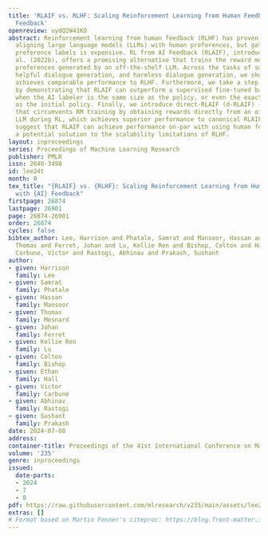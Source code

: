 ```yaml
---
title: 'RLAIF vs. RLHF: Scaling Reinforcement Learning from Human Feedback with AI
  Feedback'
openreview: uydQ2W41KO
abstract: Reinforcement learning from human feedback (RLHF) has proven effective in
  aligning large language models (LLMs) with human preferences, but gathering high-quality
  preference labels is expensive. RL from AI Feedback (RLAIF), introduced in Bai et
  al. (2022b), offers a promising alternative that trains the reward model (RM) on
  preferences generated by an off-the-shelf LLM. Across the tasks of summarization,
  helpful dialogue generation, and harmless dialogue generation, we show that RLAIF
  achieves comparable performance to RLHF. Furthermore, we take a step towards "self-improvement"
  by demonstrating that RLAIF can outperform a supervised fine-tuned baseline even
  when the AI labeler is the same size as the policy, or even the exact same checkpoint
  as the initial policy. Finally, we introduce direct-RLAIF (d-RLAIF) - a technique
  that circumvents RM training by obtaining rewards directly from an off-the-shelf
  LLM during RL, which achieves superior performance to canonical RLAIF. Our results
  suggest that RLAIF can achieve performance on-par with using human feedback, offering
  a potential solution to the scalability limitations of RLHF.
layout: inproceedings
series: Proceedings of Machine Learning Research
publisher: PMLR
issn: 2640-3498
id: lee24t
month: 0
tex_title: "{RLAIF} vs. {RLHF}: Scaling Reinforcement Learning from Human Feedback
  with {AI} Feedback"
firstpage: 26874
lastpage: 26901
page: 26874-26901
order: 26874
cycles: false
bibtex_author: Lee, Harrison and Phatale, Samrat and Mansoor, Hassan and Mesnard,
  Thomas and Ferret, Johan and Lu, Kellie Ren and Bishop, Colton and Hall, Ethan and
  Carbune, Victor and Rastogi, Abhinav and Prakash, Sushant
author:
- given: Harrison
  family: Lee
- given: Samrat
  family: Phatale
- given: Hassan
  family: Mansoor
- given: Thomas
  family: Mesnard
- given: Johan
  family: Ferret
- given: Kellie Ren
  family: Lu
- given: Colton
  family: Bishop
- given: Ethan
  family: Hall
- given: Victor
  family: Carbune
- given: Abhinav
  family: Rastogi
- given: Sushant
  family: Prakash
date: 2024-07-08
address:
container-title: Proceedings of the 41st International Conference on Machine Learning
volume: '235'
genre: inproceedings
issued:
  date-parts:
  - 2024
  - 7
  - 8
pdf: https://raw.githubusercontent.com/mlresearch/v235/main/assets/lee24t/lee24t.pdf
extras: []
# Format based on Martin Fenner's citeproc: https://blog.front-matter.io/posts/citeproc-yaml-for-bibliographies/
---
```

